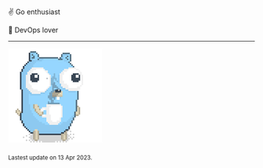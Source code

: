 :v: Go enthusiast

:muscle: DevOps lover

---

![Image alt text](/images/gopher_with_coffee.gif)


<sub>Lastest update on 13 Apr 2023.</sub>
